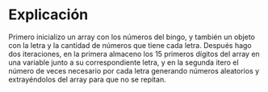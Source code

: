 # Explicación

Primero inicializo un array con los números del bingo, y también un objeto con la letra y la cantidad de números que tiene cada letra. Después hago dos iteraciones, en la primera almaceno los 15 primeros dígitos del array en una variable junto a su correspondiente letra, y en la segunda itero el número de veces necesario por cada letra generando números aleatorios y extrayéndolos del array para que no se repitan.
